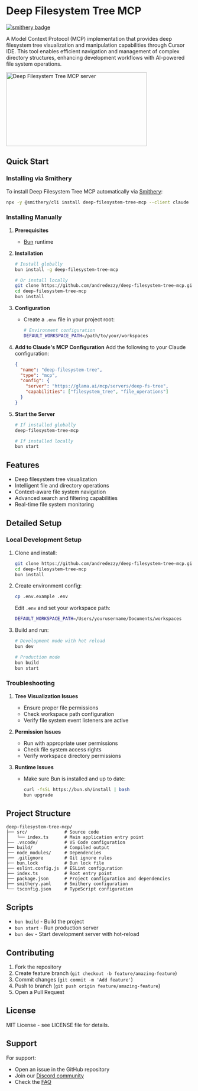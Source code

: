 # Deep Filesystem Tree MCP

[![smithery badge](https://smithery.ai/badge/deep-filesystem-tree-mcp)](https://smithery.ai/server/deep-filesystem-tree-mcp)

A Model Context Protocol (MCP) implementation that provides deep filesystem tree visualization and manipulation capabilities through Cursor IDE. This tool enables efficient navigation and management of complex directory structures, enhancing development workflows with AI-powered file system operations.

<a href="https://glama.ai/mcp/servers/deep-fs-tree"><img width="380" height="200" src="https://glama.ai/mcp/servers/deep-fs-tree/badge" alt="Deep Filesystem Tree MCP server" /></a>

## Quick Start

### Installing via Smithery

To install Deep Filesystem Tree MCP automatically via [Smithery](https://smithery.ai/server/deep-filesystem-tree-mcp):

```bash
npx -y @smithery/cli install deep-filesystem-tree-mcp --client claude
```

### Installing Manually

1. **Prerequisites**

   - [Bun](https://bun.sh) runtime

2. **Installation**

   ```bash
   # Install globally
   bun install -g deep-filesystem-tree-mcp

   # Or install locally
   git clone https://github.com/andredezzy/deep-filesystem-tree-mcp.git
   cd deep-filesystem-tree-mcp
   bun install
   ```

3. **Configuration**

   - Create a `.env` file in your project root:
     ```bash
     # Environment configuration
     DEFAULT_WORKSPACE_PATH=/path/to/your/workspaces
     ```

4. **Add to Claude's MCP Configuration**
   Add the following to your Claude configuration:

   ```json
   {
     "name": "deep-filesystem-tree",
     "type": "mcp",
     "config": {
       "server": "https://glama.ai/mcp/servers/deep-fs-tree",
       "capabilities": ["filesystem_tree", "file_operations"]
     }
   }
   ```

5. **Start the Server**

   ```bash
   # If installed globally
   deep-filesystem-tree-mcp

   # If installed locally
   bun start
   ```

## Features

- Deep filesystem tree visualization
- Intelligent file and directory operations
- Context-aware file system navigation
- Advanced search and filtering capabilities
- Real-time file system monitoring

## Detailed Setup

### Local Development Setup

1. Clone and install:

   ```bash
   git clone https://github.com/andredezzy/deep-filesystem-tree-mcp.git
   cd deep-filesystem-tree-mcp
   bun install
   ```

2. Create environment config:

   ```bash
   cp .env.example .env
   ```

   Edit `.env` and set your workspace path:

   ```bash
   DEFAULT_WORKSPACE_PATH=/Users/yourusername/Documents/workspaces
   ```

3. Build and run:

   ```bash
   # Development mode with hot reload
   bun dev

   # Production mode
   bun build
   bun start
   ```

### Troubleshooting

1. **Tree Visualization Issues**

   - Ensure proper file permissions
   - Check workspace path configuration
   - Verify file system event listeners are active

2. **Permission Issues**

   - Run with appropriate user permissions
   - Check file system access rights
   - Verify workspace directory permissions

3. **Runtime Issues**
   - Make sure Bun is installed and up to date:
     ```bash
     curl -fsSL https://bun.sh/install | bash
     bun upgrade
     ```

## Project Structure

```
deep-filesystem-tree-mcp/
├── src/              # Source code
│   └── index.ts      # Main application entry point
├── .vscode/          # VS Code configuration
├── build/            # Compiled output
├── node_modules/     # Dependencies
├── .gitignore        # Git ignore rules
├── bun.lock          # Bun lock file
├── eslint.config.js  # ESLint configuration
├── index.ts          # Root entry point
├── package.json      # Project configuration and dependencies
├── smithery.yaml     # Smithery configuration
└── tsconfig.json     # TypeScript configuration
```

## Scripts

- `bun build` - Build the project
- `bun start` - Run production server
- `bun dev` - Start development server with hot-reload

## Contributing

1. Fork the repository
2. Create feature branch (`git checkout -b feature/amazing-feature`)
3. Commit changes (`git commit -m 'Add feature'`)
4. Push to branch (`git push origin feature/amazing-feature`)
5. Open a Pull Request

## License

MIT License - see LICENSE file for details.

## Support

For support:

- Open an issue in the GitHub repository
- Join our [Discord community](https://discord.gg/deep-filesystem-tree)
- Check the [FAQ](https://github.com/andredezzy/deep-filesystem-tree-mcp/wiki/FAQ)
